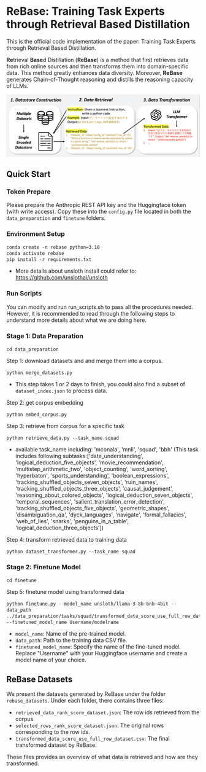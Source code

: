 # ReBase: Training Task Experts through Retrieval Based Distillation

This is the official code implementation of the paper: Training Task Experts through Retrieval Based Distillation.

**Re**trieval **Base**d Distillation (**ReBase**) is a method that first retrieves data from rich online sources and then transforms them into domain-specific data. This method greatly enhances data diversity. Moreover, **ReBase** generates Chain-of-Thought reasoning and distills the reasoning capacity of LLMs.
 
![ReBase Pipeline](./rebase_pipeline.png)
 
## Quick Start
### Token Prepare

Please prepare the Anthropic REST API key and the Huggingface token (with write access). Copy these into the `config.py` file located in both the `data_preparation` and `finetune` folders.

### Environment Setup
```
conda create -n rebase python=3.10
conda activate rebase
pip install -r requirements.txt
```
- More details about unsloth install could refer to: https://github.com/unslothai/unsloth

### Run Scripts
You can modify and run run_scripts.sh to pass all the procedures needed. However, it is recommended to read through the following steps to understand more details about what we are doing here. 

### Stage 1: Data Preparation

```
cd data_preparation
```

Step 1: download datasets and and merge them into a corpus.
```
python merge_datasets.py 
```
- This step takes 1 or 2 days to finish, you could also find a subset of `dataset_index.json` to process data.

Step 2: get corpus embedding
```
python embed_corpus.py
```

Step 3: retrieve from corpus for a specific task
```
python retrieve_data.py --task_name squad
```
- available task_name including: 'mconala', 'mnli', 'squad', 'bbh' (This task includes following subtasks:['date_understanding', 'logical_deduction_five_objects', 'movie_recommendation', 'multistep_arithmetic_two', 'object_counting', 'word_sorting', 'hyperbaton', 'sports_understanding', 'boolean_expressions', 'tracking_shuffled_objects_seven_objects', 'ruin_names', 'tracking_shuffled_objects_three_objects', 'causal_judgement', 'reasoning_about_colored_objects', 'logical_deduction_seven_objects', 'temporal_sequences', 'salient_translation_error_detection', 'tracking_shuffled_objects_five_objects', 'geometric_shapes', 'disambiguation_qa', 'dyck_languages', 'navigate', 'formal_fallacies', 'web_of_lies', 'snarks', 'penguins_in_a_table', 'logical_deduction_three_objects'])

Step 4: transform retrieved data to training data
```
python dataset_transformer.py --task_name squad
```

### Stage 2: Finetune Model

```
cd finetune
```

Step 5: finetune model using transformed data

```
python finetune.py --model_name unsloth/llama-3-8b-bnb-4bit --data_path ../data_preparation/tasks/squad/transformed_data_score_use_full_row_dataset.csv --finetuned_model_name Username/modelname 
```

- `model_name`: Name of the pre-trained model.
- `data_path`: Path to the training data CSV file.
- `finetuned_model_name`: Specify the name of the fine-tuned model. Replace "Username" with your Huggingface username and create a model name of your choice.

## ReBase Datasets
We present the datasets generated by ReBase under the folder `rebase_datasets`. Under each folder, there contains three files:

- `retrieved_data_rank_score_dataset.json`: The row ids retrieved from the corpus.
- `selected_rows_rank_score_dataset.json`: The original rows corresponding to the row ids.
- `transformed_data_score_use_full_row_dataset.csv`: The final transformed dataset by ReBase.

These files provides an overview of what data is retrieved and how are they transformed.
